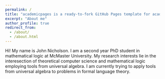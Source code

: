 ```yaml
---
permalink: /
title: "academicpages is a ready-to-fork GitHub Pages template for academic personal websites"
excerpt: "About me"
author_profile: true
redirect_from: 
  - /about/
  - /about.html
---
```


Hi! My name is John Nicholson. I am a second year PhD student in mathematical logic at McMaster University. My research interests lie in the interesection of theoretical computer science and mathematical logic employing tools from universal algebra. I am currently trying to apply tools from universal algebra to problems in formal language theory. 

